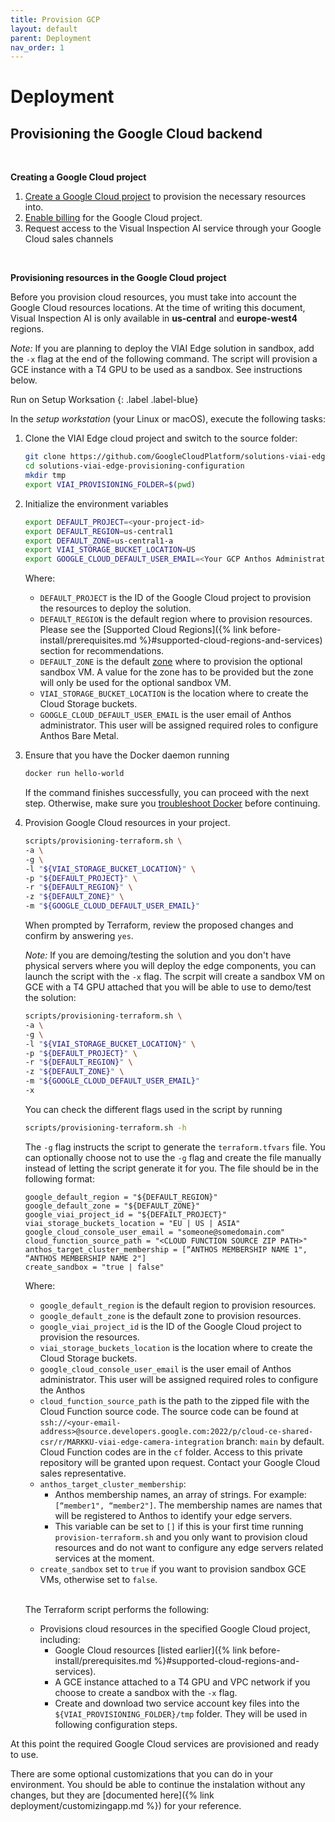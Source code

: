 ```yaml
---
title: Provision GCP
layout: default
parent: Deployment
nav_order: 1
---
```

# Deployment

## Provisioning the Google Cloud backend

<br>

__Creating a Google Cloud project__
<br>

1. [Create a Google Cloud project](https://cloud.google.com/resource-manager/docs/creating-managing-projects#creating_a_project) to provision the necessary resources into.
2. [Enable billing](https://cloud.google.com/billing/docs/how-to/modify-project#enable_billing_for_a_project) for the Google Cloud project.
3. Request access to the Visual Inspection AI service through your Google Cloud sales channels

<br>

__Provisioning resources in the Google Cloud project__
<br>

Before you provision cloud resources, you must take into account the Google Cloud resources locations.
At the time of writing this document, Visual Inspection AI is only available in __us-central__ and
__europe-west4__ regions.

*Note:* If you are planning to deploy the VIAI Edge solution in sandbox, add the `-x` flag at the end of the following command. The script will provision a GCE instance with a T4 GPU to be used as a sandbox. See instructions below.

Run on Setup Worksation
{: .label .label-blue}

In the *setup workstation* (your Linux or macOS), execute the following tasks:

1. Clone the VIAI Edge cloud project and switch to the source folder:

    ```bash
    git clone https://github.com/GoogleCloudPlatform/solutions-viai-edge-provisioning-configuration
    cd solutions-viai-edge-provisioning-configuration
    mkdir tmp
    export VIAI_PROVISIONING_FOLDER=$(pwd)
    ```

2. Initialize the environment variables

    ```bash
    export DEFAULT_PROJECT=<your-project-id>
    export DEFAULT_REGION=us-central1
    export DEFAULT_ZONE=us-central1-a
    export VIAI_STORAGE_BUCKET_LOCATION=US
    export GOOGLE_CLOUD_DEFAULT_USER_EMAIL=<Your GCP Anthos Administrator email>
    ```

    Where:

    * `DEFAULT_PROJECT` is the ID of the Google Cloud project to provision the resources to deploy the solution.
    * `DEFAULT_REGION` is the default region where to provision resources. Please see the [Supported Cloud Regions]({% link before-install/prerequisites.md %}#supported-cloud-regions-and-services) section for recommendations.
    * `DEFAULT_ZONE` is the default [zone](https://cloud.google.com/compute/docs/regions-zones) where to provision the optional sandbox VM. A value for the zone has to be provided but the zone will only be used for the optional sandbox VM.
    * `VIAI_STORAGE_BUCKET_LOCATION` is the location where to create the Cloud Storage buckets.
    * `GOOGLE_CLOUD_DEFAULT_USER_EMAIL` is the user email of Anthos administrator. This user will be assigned required roles to configure Anthos Bare Metal.

3. Ensure that you have the Docker daemon running

    ```bash
    docker run hello-world
    ```

    If the command finishes successfully, you can proceed with the next step. Otherwise, make sure you [troubleshoot Docker](https://docs.docker.com/config/daemon/troubleshoot/) before continuing.

4. Provision Google Cloud resources in your project.

    ```bash
    scripts/provisioning-terraform.sh \
    -a \
    -g \
    -l "${VIAI_STORAGE_BUCKET_LOCATION}" \
    -p "${DEFAULT_PROJECT}" \
    -r "${DEFAULT_REGION}" \
    -z "${DEFAULT_ZONE}" \
    -m "${GOOGLE_CLOUD_DEFAULT_USER_EMAIL}"
    ```

    When prompted by Terraform, review the proposed changes and confirm by answering `yes`.

    *Note:* If you are demoing/testing the solution and you don't have physical servers where you will deploy the edge components, you can launch the script with the `-x` flag. The scrpit will create a sandbox VM on GCE with a T4 GPU attached that you will be able to use to demo/test the solution:

    ```bash
    scripts/provisioning-terraform.sh \
    -a \
    -g \
    -l "${VIAI_STORAGE_BUCKET_LOCATION}" \
    -p "${DEFAULT_PROJECT}" \
    -r "${DEFAULT_REGION}" \
    -z "${DEFAULT_ZONE}" \
    -m "${GOOGLE_CLOUD_DEFAULT_USER_EMAIL}"
    -x
    ```

    You can check the different flags used in the script by running

    ```bash
    scripts/provisioning-terraform.sh -h
    ```

    The `-g` flag  instructs the script to generate the `terraform.tfvars` file. You can optionally choose not to use the `-g` flag and create the file manually instead of letting the script generate it for you. The file should be in the following format:

    ```text
    google_default_region = "${DEFAULT_REGION}"
    google_default_zone = "${DEFAULT_ZONE}"
    google_viai_project_id = "${DEFAILT_PROJECT}"
    viai_storage_buckets_location = "EU | US | ASIA"
    google_cloud_console_user_email = "someone@somedomain.com"
    cloud_function_source_path = "<CLOUD FUNCTION SOURCE ZIP PATH>"
    anthos_target_cluster_membership = [“ANTHOS MEMBERSHIP NAME 1", “ANTHOS MEMBERSHIP NAME 2"]
    create_sandbox = "true | false"
    ```

    Where:

    * `google_default_region` is the default region to provision resources.
    * `google_default_zone` is the default zone to provision resources.
    * `google_viai_project_id` is the ID of the Google Cloud project to provision the resources.
    * `viai_storage_buckets_location` is the location where to create the Cloud Storage buckets.
    * `google_cloud_console_user_email` is the user email of Anthos administrator. This user will be assigned required roles to configure the Anthos
    * `cloud_function_source_path` is the path to the zipped file with the Cloud Function source code.
        The source code can be found at `ssh://<your-email-address>@source.developers.google.com:2022/p/cloud-ce-shared-csr/r/MARKKU-viai-edge-camera-integration` branch: `main` by default. Cloud Function codes are in the `cf` folder. Access to this private repository will be granted upon request. Contact your Google Cloud sales representative.
    * `anthos_target_cluster_membership`:
      * Anthos membership names, an array of strings. For example: `[“member1", “member2"]`. The membership names are names that will be registered to Anthos to identify your edge servers.
      * This variable can be set to `[]` if this is your first time running `provision-terraform.sh` and you only want to provision cloud resources and do not want to configure any edge servers related services at the moment.
    * `create_sandbox` set to `true` if you want to provision sandbox GCE VMs, otherwise set to `false`.

    <br>

    The Terraform script performs the following:

    * Provisions cloud resources in the specified Google Cloud project, including:
      * Google Cloud resources [listed earlier]({% link before-install/prerequisites.md %}#supported-cloud-regions-and-services).
      * A GCE instance attached to a T4 GPU and VPC network if you choose to create a sandbox with the `-x` flag.
      * Create and download two service account key files into the `${VIAI_PROVISIONING_FOLDER}/tmp` folder. They will be used in following configuration steps.

At this point the required Google Cloud services are provisioned and ready to use.

There are some optional customizations that you can do in your environment. You should be able to continue the instalation without any changes, but they are [documented here]({% link deployment/customizingapp.md %}) for your reference.
